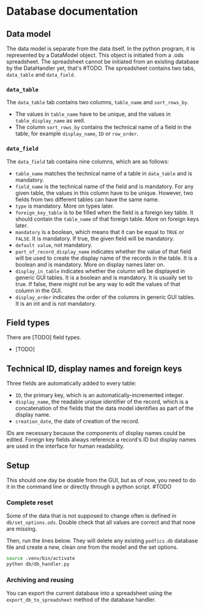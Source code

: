 # Database documentation

## Data model

The data model is separate from the data itself.
In the python program, it is represented by a DataModel object. This object is initiated from a .ods spreadsheet.
The spreadsheet cannot be initiated from an existing database by the DataHandler yet, that's #TODO.
The spreadsheet contains two tabs, `data_table` and `data_field`.

### `data_table`

The `data_table` tab contains two columns, `table_name` and `sort_rows_by`.

- The values in `table_name` have to be unique, and the values in `table_display_name` as well.
- The column `sort_rows_by` contains the technical name of a field in the table, for example `display_name`, `ID` or `row_order`.

### `data_field`

The `data_field` tab contains nine columns, which are as follows:

- `table_name` matches the technical name of a table in `data_table` and is mandatory.
- `field_name` is the technical name of the field and is mandatory. For any given table, the values in this column have to be unique. However, two fields from two different tables can have the same name.
- `type` is mandatory. More on types later.
- `foreign_key_table` is to be filled when the field is a foreign key table. It should contain the `table_name` of that foreign table. More on foreign keys later.
- `mandatory` is a boolean, which means that it can be equal to `TRUE` or `FALSE`. It is mandatory. If true, the given field will be mandatory.
- `default value`, not mandatory.
- `part_of_record_display_name` indicates whether the value of that field will be used to create the display name of the records in the table. It is a boolean and is mandatory. More on display names later on.
- `display_in_table` indicates whether the column will be displayed in generic GUI tables. It is a boolean and is mandatory. It is usually set to true. If false, there might not be any way to edit the values of that column in the GUI.
- `display_order` indicates the order of the columns in generic GUI tables. It is an int and is not mandatory.

## Field types

There are [TODO] field types.

- [TODO]

## Technical ID, display names and foreign keys

Three fields are automatically added to every table:

- `ID`, the primary key, which is an automatically-incremented integer.
- `display_name`, the readable unique identifier of the record, which is a concatenation of the fields that the data model identifies as part of the display name.
- `creation_date`, the date of creation of the record.

IDs are necessary because the components of display names could be edited. Foreign key fields always reference a record's ID but display names are used in the interface for human readability.

## Setup

This should one day be doable from the GUI, but as of now, you need to do it in the command line or directly through a python script. #TODO

### Complete reset

Some of the data that is not supposed to change often is defined in `db/set_options.ods`. Double check that all values are correct and that none are missing.

Then, run the lines below. They will delete any existing `podfics.db` database file and create a new, clean one from the model and the set options.

```bash
source .venv/bin/activate
python db/db_handler.py
```

### Archiving and reusing

You can export the current database into a spreadsheet using the `export_db_to_spreadsheet` method of the database handler.
